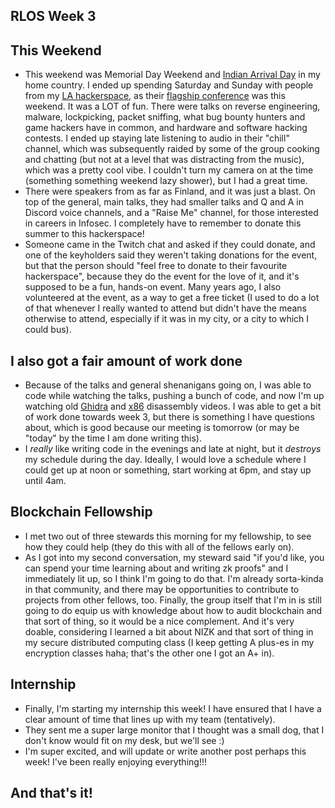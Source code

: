 ## RLOS Week 3

## This Weekend
- This weekend was Memorial Day Weekend and [Indian Arrival Day](https://en.wikipedia.org/wiki/Indian_Arrival_Day) in my home country.
I ended up spending Saturday and Sunday with people from my [LA hackerspace](https://032.la/), as their [flagship conference](https://www.layerone.org/)
was this weekend. It was a LOT of fun. There were talks on reverse engineering, malware, lockpicking, packet sniffing, what bug bounty hunters and game hackers have in common, and hardware and software hacking
contests. I ended up staying late listening to audio in their "chill" channel, which was subsequently raided by some of the group cooking and chatting
(but not at a level that was distracting from the music), which was a pretty cool vibe. I couldn't turn my camera on at the time (something something weekend lazy shower), but I had a great time.
- There were speakers from as far as Finland, and it was just a blast. On top of the general, main talks, they had smaller talks and Q and A in Discord 
voice channels, and a "Raise Me" channel, for those interested in careers in Infosec. I completely have to remember to donate this summer to this hackerspace!
- Someone came in the Twitch chat and asked if they could donate, and one of the keyholders said they weren't taking donations for the event, but that the person
should "feel free to donate to their favourite hackerspace", because they do the event for the love of it, and it's supposed to be a fun, hands-on event.
Many years ago, I also volunteered at the event, as a way to get a free ticket (I used to do a lot of that whenever I really wanted to attend but didn't
have the means otherwise to attend, especially if it was in my city, or a city to which I could bus).

## I also got a fair amount of work done
- Because of the talks and general shenanigans going on, I was able to code while watching the talks, pushing a bunch of code, and now I'm up watching
old [Ghidra](https://www.youtube.com/watch?v=kx2xp7IQNSc) and [x86](https://www.youtube.com/watch?v=KrksBdWcZgQ) disassembly videos. I was able to get a bit of work done towards week 3, but there is something I have questions about, which is 
good because our meeting is tomorrow (or may be "today" by the time I am done writing this). 
- I *really* like writing code in the evenings and late at night, but it *destroys* my schedule during the day. Ideally, I would love a schedule where
I could get up at noon or something, start working at 6pm, and stay up until 4am.

## Blockchain Fellowship
- I met two out of three stewards this morning for my fellowship, to see how they could help (they do this with all of the fellows early on).
- As I got into my second conversation, my steward said "if you'd like, you can spend your time learning about and writing zk proofs" and I immediately
lit up, so I think I'm going to do that. I'm already sorta-kinda in that community, and there may be opportunities to contribute to projects from other fellows,
too. Finally, the group itself that I'm in is still going to do equip us with knowledge about how to audit blockchain and that sort of thing, so it would be 
a nice complement. And it's very doable, considering I learned a bit about NIZK and that sort of thing in my secure distributed computing class (I keep getting
A plus-es in my encryption classes haha; that's the other one I got an A+ in).

## Internship
- Finally, I'm starting my internship this week! I have ensured that I have a clear amount of time that lines up with my team (tentatively). 
- They sent me a super large monitor that I thought was a small dog, that I don't know would fit on my desk, but we'll see :)
- I'm super excited, and will update or write another post perhaps this week! I've been really enjoying everything!!!


## And that's it!
